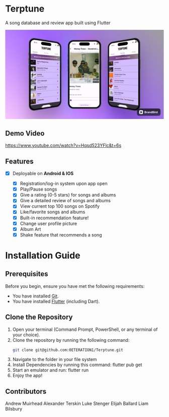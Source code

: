 # Terptune

A song database and review app built using Flutter

![Demo pic 1](/terptune/images/brand.png)

## Demo Video

https://www.youtube.com/watch?v=Hqsd523YFlc&t=6s

## Features

* [x] Deployable on **Android & IOS**

  * [x] Registration/log-in system upon app open
  * [x] Play/Pause songs
  * [x] Give a rating (0-5 stars) for songs and albums
  * [x] Give a detailed review of songs and albums
  * [x] View current top 100 songs on Spotify
  * [x] Like/favorite songs and albums
  * [x] Built-in recommendation feature!
  * [x] Change user profile picture
  * [x] Album Art
  * [x] Shake feature that recommends a song

# Installation Guide

## Prerequisites

Before you begin, ensure you have met the following requirements:

- You have installed [Git](https://git-scm.com/book/en/v2/Getting-Started-Installing-Git).
- You have installed [Flutter](https://flutter.dev/docs/get-started/install) (including Dart).

## Clone the Repository

1. Open your terminal (Command Prompt, PowerShell, or any terminal of your choice).
2. Clone the repository by running the following command:
   ```sh
   git clone git@github.com:0ETERATION1/Terptune.git
   
3. Navigate to the folder in your file system
4. Install Dependencies by running this command: flutter pub get
5. Start an emulator and run: flutter run
6. Enjoy the app!


## Contributors
Andrew Muirhead
Alexander Terskin
Luke Stenger
Elijah Ballard
Liam Bilsbury
